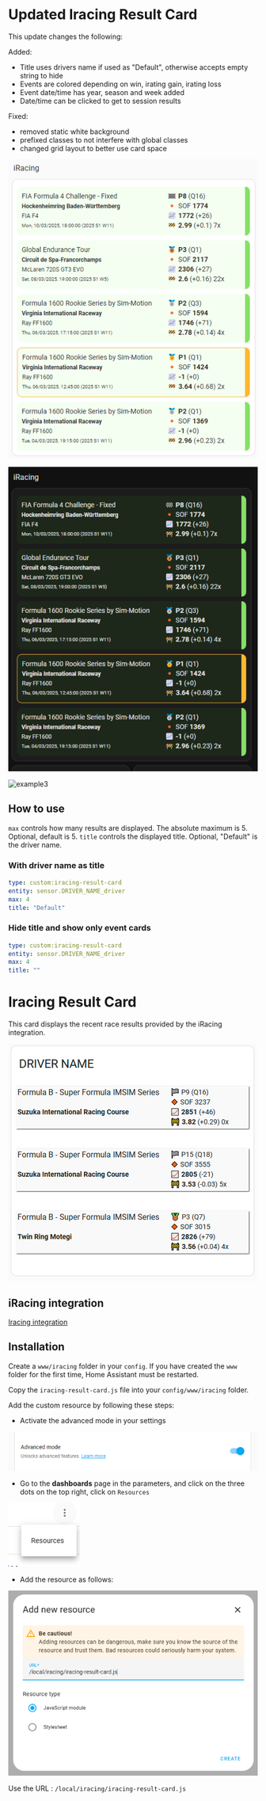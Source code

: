 # Updated Iracing Result Card

This update changes the following:

Added:
- Title uses drivers name if used as "Default", otherwise accepts empty string to hide
- Events are colored depending on win, irating gain, irating loss
- Event date/time has year, season and week added
- Date/time can be clicked to get to session results

Fixed:
- removed static white background
- prefixed classes to not interfere with global classes
- changed grid layout to better use card space

![example](example-1.png)

![example2](example-2.png)

![example3](example-4.png)

## How to use

`max` controls how many results are displayed. The absolute maximum is 5. Optional, default is 5.
`title` controls the displayed title. Optional, "Default" is the driver name.

### With driver name as title

```yaml
type: custom:iracing-result-card
entity: sensor.DRIVER_NAME_driver
max: 4
title: "Default"
```

### Hide title and show only event cards

```yaml
type: custom:iracing-result-card
entity: sensor.DRIVER_NAME_driver
max: 4
title: ""
```


# Iracing Result Card

This card displays the recent race results provided by the iRacing integration.

![example](example.png)

## iRacing integration

[Iracing integration](https://github.com/cazeaux/ha-iracing)

## Installation

Create a `www/iracing` folder in your `config`. If you have created the `www` folder for the first time, Home Assistant must be restarted.

Copy the `iracing-result-card.js` file into your `config/www/iracing` folder.

Add the custom resource by following these steps:

- Activate the advanced mode in your settings

![advanced settings](advanced-settings.png)

- Go to the **dashboards** page in the parameters, and click on the three dots on the top right, click on `Resources`

![resources](resources.png)

- Add the resource as follows:

![Alt text](add-resource.png)

Use the URL : `/local/iracing/iracing-result-card.js`